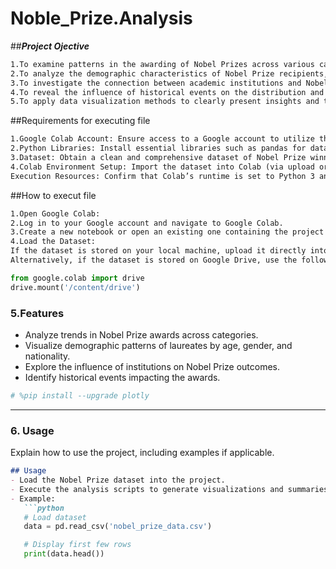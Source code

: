 # Noble_Prize.Analysis

##***Project Ojective***
```markdown
1.To examine patterns in the awarding of Nobel Prizes across various categories and observe trends over time.  
2.To analyze the demographic characteristics of Nobel Prize recipients, considering aspects such as age, gender, and nationality.  
3.To investigate the connection between academic institutions and Nobel winners, pinpointing key contributing organizations.  
4.To reveal the influence of historical events on the distribution and frequency of Nobel Prizes across specific categories.  
5.To apply data visualization methods to clearly present insights and trends extracted from the Nobel Prize dataset.
```
##Requirements for executing file 
```markdown
1.Google Colab Account: Ensure access to a Google account to utilize the Colab environment for coding and analysis.
2.Python Libraries: Install essential libraries such as pandas for data manipulation, numpy for numerical operations, and matplotlib or seaborn for data visualization.
3.Dataset: Obtain a clean and comprehensive dataset of Nobel Prize winners, including relevant fields like year, category, laureate details, and nationality. Public datasets from sources like Kaggle or the official Nobel Prize website are ideal.
4.Colab Environment Setup: Import the dataset into Colab (via upload or Google Drive), and ensure compatibility with Python libraries.
Execution Resources: Confirm that Colab’s runtime is set to Python 3 and install any additional packages not pre-installed in Colab, such as plotly for interactive graphs if required.
```

##How to execut file
```markdown
1.Open Google Colab:
2.Log in to your Google account and navigate to Google Colab.
3.Create a new notebook or open an existing one containing the project file.
4.Load the Dataset:
If the dataset is stored on your local machine, upload it directly into the Colab environment using the file upload option.
Alternatively, if the dataset is stored on Google Drive, use the following code snippet to mount your Google Drive:
```
```python
from google.colab import drive
drive.mount('/content/drive')
```

### **5.Features**
- Analyze trends in Nobel Prize awards across categories.
- Visualize demographic patterns of laureates by age, gender, and nationality.
- Explore the influence of institutions on Nobel Prize outcomes.
- Identify historical events impacting the awards.

```python 
# %pip install --upgrade plotly
```

---

### **6. Usage**
Explain how to use the project, including examples if applicable.

```markdown
## Usage
- Load the Nobel Prize dataset into the project.
- Execute the analysis scripts to generate visualizations and summaries.
- Example:
   ```python
   # Load dataset
   data = pd.read_csv('nobel_prize_data.csv')

   # Display first few rows
   print(data.head())
```
```
